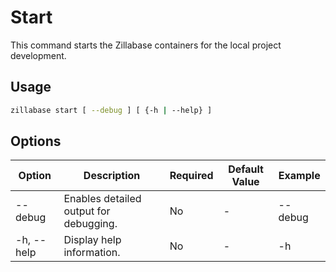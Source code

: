 # Start

This command starts the Zillabase containers for the local project development.

## Usage

```sh
zillabase start [ --debug ] [ {-h | --help} ]
```

## Options

| Option     | Description                            | Required | Default Value | Example |
| ---------- | -------------------------------------- | -------- | ------------- | ------- |
| --debug    | Enables detailed output for debugging. | No       | -             | --debug |
| -h, --help | Display help information.              | No       | -             | -h      |
